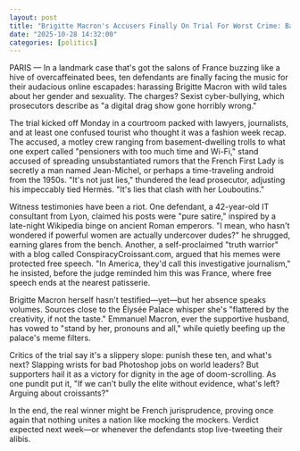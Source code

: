 ```yaml
---
layout: post
title: "Brigitte Macron's Accusers Finally On Trial For Worst Crime: Bad Fan Fiction"
date: "2025-10-28 14:32:00"
categories: [politics]
---
```

PARIS — In a landmark case that's got the salons of France buzzing like a hive of overcaffeinated bees, ten defendants are finally facing the music for their audacious online escapades: harassing Brigitte Macron with wild tales about her gender and sexuality. The charges? Sexist cyber-bullying, which prosecutors describe as "a digital drag show gone horribly wrong."

The trial kicked off Monday in a courtroom packed with lawyers, journalists, and at least one confused tourist who thought it was a fashion week recap. The accused, a motley crew ranging from basement-dwelling trolls to what one expert called "pensioners with too much time and Wi-Fi," stand accused of spreading unsubstantiated rumors that the French First Lady is secretly a man named Jean-Michel, or perhaps a time-traveling android from the 1950s. "It's not just lies," thundered the lead prosecutor, adjusting his impeccably tied Hermès. "It's lies that clash with her Louboutins."

Witness testimonies have been a riot. One defendant, a 42-year-old IT consultant from Lyon, claimed his posts were "pure satire," inspired by a late-night Wikipedia binge on ancient Roman emperors. "I mean, who hasn't wondered if powerful women are actually undercover dudes?" he shrugged, earning glares from the bench. Another, a self-proclaimed "truth warrior" with a blog called ConspiracyCroissant.com, argued that his memes were protected free speech. "In America, they'd call this investigative journalism," he insisted, before the judge reminded him this was France, where free speech ends at the nearest patisserie.

Brigitte Macron herself hasn't testified—yet—but her absence speaks volumes. Sources close to the Élysée Palace whisper she's "flattered by the creativity, if not the taste." Emmanuel Macron, ever the supportive husband, has vowed to "stand by her, pronouns and all," while quietly beefing up the palace's meme filters.

Critics of the trial say it's a slippery slope: punish these ten, and what's next? Slapping wrists for bad Photoshop jobs on world leaders? But supporters hail it as a victory for dignity in the age of doom-scrolling. As one pundit put it, "If we can't bully the elite without evidence, what's left? Arguing about croissants?"

In the end, the real winner might be French jurisprudence, proving once again that nothing unites a nation like mocking the mockers. Verdict expected next week—or whenever the defendants stop live-tweeting their alibis.